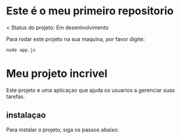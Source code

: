 <h1>Este é o meu primeiro repositorio</h1>

< Status do projeto: Em desenlvolvimento

Para rodar este projeto na sua maquina, por favor digite:

```
node app.js
```

# Meu projeto incrivel
Este projeto e uma aplicaçao que ajuda os usuarios a gerenciar suas tarefas.
## instalaçao
Para instalar o projeto, siga os passos abaixo:
